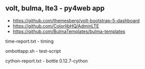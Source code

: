 ## volt, bulma, lte3 - py4web app 

- https://github.com/themesberg/volt-bootstrap-5-dashboard
- https://github.com/ColorlibHQ/AdminLTE
- https://github.com/BulmaTemplates/bulma-templates


time-report.txt - timing

ombottapp.sh - test-script

cython-report.txt -  bottle 0.12.7-cython

